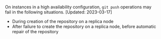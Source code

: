 On instances in a high availability configuration, `git push` operations may fail in the following situations. [Updated: 2023-03-17]

- During creation of the repository on a replica node
- After failure to create the repository on a replica node, before automatic repair of the repository